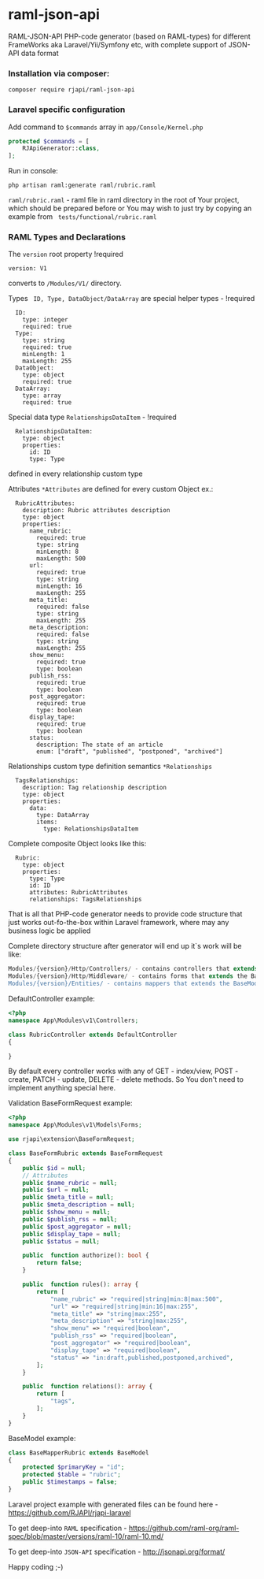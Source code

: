 # raml-json-api
RAML-JSON-API PHP-code generator (based on RAML-types) for different FrameWorks aka Laravel/Yii/Symfony etc, with complete support of JSON-API data format

### Installation via composer:
``` 
composer require rjapi/raml-json-api 
```

### Laravel specific configuration

Add command to ```$commands``` array in ```app/Console/Kernel.php```
```php
protected $commands = [
    RJApiGenerator::class,
];
```

Run in console:
```
php artisan raml:generate raml/rubric.raml
```

```raml/rubric.raml``` - raml file in raml directory in the root of Your project, 
which should be prepared before or You may wish to just try by copying an example from ``` tests/functional/rubric.raml```

### RAML Types and Declarations

The ```version``` root property !required
```RAML
version: V1
```
converts to ```/Modules/V1/``` directory.

Types ``` ID, Type, DataObject/DataArray``` are special helper types - !required
```RAML
  ID:
    type: integer
    required: true
  Type:
    type: string
    required: true
    minLength: 1
    maxLength: 255
  DataObject:
    type: object
    required: true
  DataArray:
    type: array
    required: true
```

Special data type ``` RelationshipsDataItem ``` - !required
```RAML
  RelationshipsDataItem:
    type: object
    properties:
      id: ID
      type: Type
```
defined in every relationship custom type

Attributes ```*Attributes``` are defined for every custom Object ex.:
```RAML
  RubricAttributes:
    description: Rubric attributes description
    type: object
    properties:
      name_rubric:
        required: true
        type: string
        minLength: 8
        maxLength: 500
      url:
        required: true
        type: string
        minLength: 16
        maxLength: 255
      meta_title:
        required: false
        type: string
        maxLength: 255
      meta_description:
        required: false
        type: string
        maxLength: 255
      show_menu:
        required: true
        type: boolean
      publish_rss:
        required: true
        type: boolean
      post_aggregator:
        required: true
        type: boolean
      display_tape:
        required: true
        type: boolean
      status:
        description: The state of an article
        enum: ["draft", "published", "postponed", "archived"]
```

Relationships custom type definition semantics ```*Relationships```
```RAML
  TagsRelationships:
    description: Tag relationship description
    type: object
    properties:
      data:
        type: DataArray
        items:
          type: RelationshipsDataItem
```

Complete composite Object looks like this: 
```RAML
  Rubric:
    type: object
    properties:
      type: Type
      id: ID
      attributes: RubricAttributes
      relationships: TagsRelationships
```
That is all that PHP-code generator needs to provide code structure that just works out-fo-the-box within Laravel framework, 
where may any business logic be applied

Complete directory structure after generator will end up it`s work will be like:
```php
Modules/{version}/Http/Controllers/ - contains controllers that extends the DefaultController
Modules/{version}/Http/Middleware/ - contains forms that extends the BaseFormRequest (parent of Laravel's FormRequest) and validates input attributes (that were previously defined as *Attributes in RAML)
Modules/{version}/Entities/ - contains mappers that extends the BaseModel (parent of Laravel's Model) and maps attributes to RDBMS
```
DefaultController example:
```php
<?php
namespace App\Modules\v1\Controllers;

class RubricController extends DefaultController 
{

}
```
By default every controller works with any of GET - index/view, POST - create, PATCH - update, DELETE - delete methods.
So You don't need to implement anything special here.

Validation BaseFormRequest example:
```php
<?php
namespace App\Modules\v1\Models\Forms;

use rjapi\extension\BaseFormRequest;

class BaseFormRubric extends BaseFormRequest 
{
    public $id = null;
    // Attributes
    public $name_rubric = null;
    public $url = null;
    public $meta_title = null;
    public $meta_description = null;
    public $show_menu = null;
    public $publish_rss = null;
    public $post_aggregator = null;
    public $display_tape = null;
    public $status = null;

    public  function authorize(): bool {
        return false;
    }

    public  function rules(): array {
        return [
            "name_rubric" => "required|string|min:8|max:500",
            "url" => "required|string|min:16|max:255",
            "meta_title" => "string|max:255",
            "meta_description" => "string|max:255",
            "show_menu" => "required|boolean",
            "publish_rss" => "required|boolean",
            "post_aggregator" => "required|boolean",
            "display_tape" => "required|boolean",
            "status" => "in:draft,published,postponed,archived",
        ];
    }

    public  function relations(): array {
        return [
            "tags",
        ];
    }
}
```

BaseModel example:
```php
class BaseMapperRubric extends BaseModel 
{
    protected $primaryKey = "id";
    protected $table = "rubric";
    public $timestamps = false;
}
```

Laravel project example with generated files can be found here -  https://github.com/RJAPI/rjapi-laravel 

To get deep-into ```RAML``` specification - https://github.com/raml-org/raml-spec/blob/master/versions/raml-10/raml-10.md/

To get deep-into ```JSON-API``` specification - http://jsonapi.org/format/

Happy coding ;-)